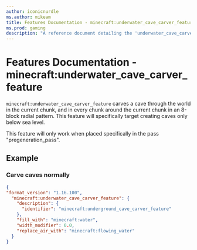 ```yaml
---
author: iconicnurdle
ms.author: mikeam
title: Features Documentation - minecraft:underwater_cave_carver_feature
ms.prod: gaming
description: "A reference document detailing the 'underwater_cave_carver_feature' feature"
---
```


# Features Documentation - minecraft:underwater_cave_carver_feature

`minecraft:underwater_cave_carver_feature` carves a cave through the world in the current chunk, and in every chunk around the current chunk in an 8-block radial pattern. This feature will specifically target creating caves only below sea level.

This feature will only work when placed specifically in the pass "pregeneration_pass".

## Example

### Carve caves normally

```json
{
"format_version": "1.16.100",
  "minecraft:underwater_cave_carver_feature": {
    "description": {
      "identifier": "minecraft:underground_cave_carver_feature"
    },
    "fill_with": "minecraft:water",
    "width_modifier": 0.0,
    "replace_air_with": "minecraft:flowing_water"
  }
}
```
